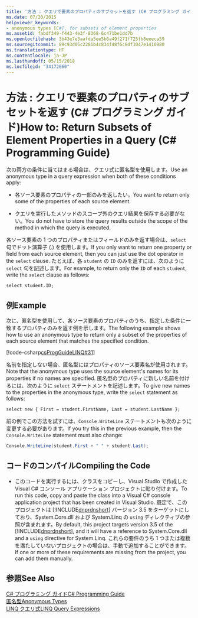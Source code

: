 ```yaml
---
title: '方法 : クエリで要素のプロパティのサブセットを返す (C# プログラミング ガイド)'
ms.date: 07/20/2015
helpviewer_keywords:
- anonymous types [C#], for subsets of element properties
ms.assetid: fabdf349-f443-4e3f-8368-6c471be1dd7b
ms.openlocfilehash: 3b43e7e3aafda5ee5b6a49f271f725fb8eeeca59
ms.sourcegitcommit: 89c93d05c2281b4c834f48f6c8df1047e1410980
ms.translationtype: HT
ms.contentlocale: ja-JP
ms.lasthandoff: 05/15/2018
ms.locfileid: "34172660"
---
```

# <a name="how-to-return-subsets-of-element-properties-in-a-query-c-programming-guide"></a><span data-ttu-id="5ea26-102">方法 : クエリで要素のプロパティのサブセットを返す (C# プログラミング ガイド)</span><span class="sxs-lookup"><span data-stu-id="5ea26-102">How to: Return Subsets of Element Properties in a Query (C# Programming Guide)</span></span>
<span data-ttu-id="5ea26-103">次の両方の条件に当てはまる場合は、クエリ式に匿名型を使用します。</span><span class="sxs-lookup"><span data-stu-id="5ea26-103">Use an anonymous type in a query expression when both of these conditions apply:</span></span>  
  
-   <span data-ttu-id="5ea26-104">各ソース要素のプロパティの一部のみを返したい。</span><span class="sxs-lookup"><span data-stu-id="5ea26-104">You want to return only some of the properties of each source element.</span></span>  
  
-   <span data-ttu-id="5ea26-105">クエリを実行したメソッドのスコープ外のクエリ結果を保存する必要がない。</span><span class="sxs-lookup"><span data-stu-id="5ea26-105">You do not have to store the query results outside the scope of the method in which the query is executed.</span></span>  
  
 <span data-ttu-id="5ea26-106">各ソース要素の 1 つのプロパティまたはフィールドのみを返す場合は、`select` 句でドット演算子 (.) を使用します。</span><span class="sxs-lookup"><span data-stu-id="5ea26-106">If you only want to return one property or field from each source element, then you can just use the dot operator in the `select` clause.</span></span> <span data-ttu-id="5ea26-107">たとえば、各 `student` の `ID` のみを返すには、次のように `select` 句を記述します。</span><span class="sxs-lookup"><span data-stu-id="5ea26-107">For example, to return only the `ID` of each `student`, write the `select` clause as follows:</span></span>  
  
```  
select student.ID;  
```  
  
## <a name="example"></a><span data-ttu-id="5ea26-108">例</span><span class="sxs-lookup"><span data-stu-id="5ea26-108">Example</span></span>  
 <span data-ttu-id="5ea26-109">次に、匿名型を使用して、各ソース要素のプロパティのうち、指定した条件に一致するプロパティのみを返す例を示します。</span><span class="sxs-lookup"><span data-stu-id="5ea26-109">The following example shows how to use an anonymous type to return only a subset of the properties of each source element that matches the specified condition.</span></span>  
  
 [!code-csharp[csProgGuideLINQ#31](../../../csharp/programming-guide/arrays/codesnippet/CSharp/how-to-return-subsets-of-element-properties-in-a-query_1.cs)]  
  
 <span data-ttu-id="5ea26-110">名前を指定しない場合、匿名型にはプロパティのソース要素名が使用されます。</span><span class="sxs-lookup"><span data-stu-id="5ea26-110">Note that the anonymous type uses the source element's names for its properties if no names are specified.</span></span> <span data-ttu-id="5ea26-111">匿名型のプロパティに新しい名前を付けるには、次のように `select` ステートメントを記述します。</span><span class="sxs-lookup"><span data-stu-id="5ea26-111">To give new names to the properties in the anonymous type, write the `select` statement as follows:</span></span>  
  
```  
select new { First = student.FirstName, Last = student.LastName };  
```  
  
 <span data-ttu-id="5ea26-112">前の例でこの方法を試すには、`Console.WriteLine` ステートメントも次のように変更する必要があります。</span><span class="sxs-lookup"><span data-stu-id="5ea26-112">If you try this in the previous example, then the `Console.WriteLine` statement must also change:</span></span>  
  
```csharp  
Console.WriteLine(student.First + " " + student.Last);  
```  
  
## <a name="compiling-the-code"></a><span data-ttu-id="5ea26-113">コードのコンパイル</span><span class="sxs-lookup"><span data-stu-id="5ea26-113">Compiling the Code</span></span>  
  
-   <span data-ttu-id="5ea26-114">このコードを実行するには、クラスをコピーし、Visual Studio で作成した Visual C# コンソール アプリケーション プロジェクトに貼り付けます。</span><span class="sxs-lookup"><span data-stu-id="5ea26-114">To run this code, copy and paste the class into a Visual C# console application project that has been created in Visual Studio.</span></span> <span data-ttu-id="5ea26-115">既定で、このプロジェクトは [!INCLUDE[dnprdnshort](~/includes/dnprdnshort-md.md)] バージョン 3.5 をターゲットにしており、System.Core.dll および System.Linq の `using` ディレクティブの参照が含まれます。</span><span class="sxs-lookup"><span data-stu-id="5ea26-115">By default, this project targets version 3.5 of the [!INCLUDE[dnprdnshort](~/includes/dnprdnshort-md.md)], and it will have a reference to System.Core.dll and a `using` directive for System.Linq.</span></span> <span data-ttu-id="5ea26-116">これらの要件のうち 1 つまたは複数を満たしていないプロジェクトの場合は、手動で追加することができます。</span><span class="sxs-lookup"><span data-stu-id="5ea26-116">If one or more of these requirements are missing from the project, you can add them manually.</span></span>   
  
## <a name="see-also"></a><span data-ttu-id="5ea26-117">参照</span><span class="sxs-lookup"><span data-stu-id="5ea26-117">See Also</span></span>  
 [<span data-ttu-id="5ea26-118">C# プログラミング ガイド</span><span class="sxs-lookup"><span data-stu-id="5ea26-118">C# Programming Guide</span></span>](../../../csharp/programming-guide/index.md)  
 [<span data-ttu-id="5ea26-119">匿名型</span><span class="sxs-lookup"><span data-stu-id="5ea26-119">Anonymous Types</span></span>](../../../csharp/programming-guide/classes-and-structs/anonymous-types.md)  
 [<span data-ttu-id="5ea26-120">LINQ クエリ式</span><span class="sxs-lookup"><span data-stu-id="5ea26-120">LINQ Query Expressions</span></span>](../../../csharp/programming-guide/linq-query-expressions/index.md)
